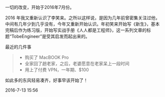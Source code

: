 一切的改变，开始于2016年7月份。

2016 年我又重新认识了李笑来。之所以这样说，是因为几年前曾密集关注过他，中间有几年少到几乎没有，今年又重新开始认识。年初笑来开始写《新生》，基本完稿后作为练习版，开始写实战手册《人人都是工程师》，这一系列文章的标题“TobeEngineer”是受其启发而起出来的。

最近的几件事
> - 购买了 MacBOOK Pro
> - 全家回了趟老家，之后，老婆愿意在老家呆上一段时间
> - 用上了付费 VPN，一年期、$100

如此多的东风轻易凑齐，好事早该开始了！

2016-7-13 15:56
